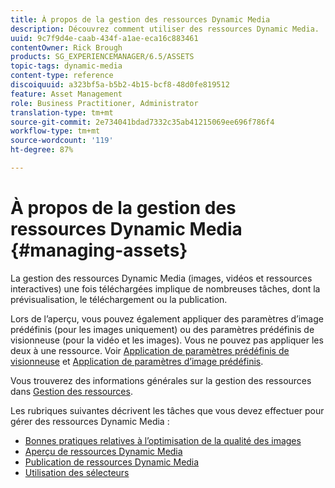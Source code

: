 ```yaml
---
title: À propos de la gestion des ressources Dynamic Media
description: Découvrez comment utiliser des ressources Dynamic Media.
uuid: 9c7f9d4e-caab-434f-a1ae-eca16c883461
contentOwner: Rick Brough
products: SG_EXPERIENCEMANAGER/6.5/ASSETS
topic-tags: dynamic-media
content-type: reference
discoiquuid: a323bf5a-b5b2-4b15-bcf8-48d0fe819512
feature: Asset Management
role: Business Practitioner, Administrator
translation-type: tm+mt
source-git-commit: 2e734041bdad7332c35ab41215069ee696f786f4
workflow-type: tm+mt
source-wordcount: '119'
ht-degree: 87%

---
```



# À propos de la gestion des ressources Dynamic Media {#managing-assets}

La gestion des ressources Dynamic Media (images, vidéos et ressources interactives) une fois téléchargées implique de nombreuses tâches, dont la prévisualisation, le téléchargement ou la publication.

Lors de l’aperçu, vous pouvez également appliquer des paramètres d’image prédéfinis (pour les images uniquement) ou des paramètres prédéfinis de visionneuse (pour la vidéo et les images). Vous ne pouvez pas appliquer les deux à une ressource. Voir [Application de paramètres prédéfinis de visionneuse](/help/assets/viewer-presets.md) et [Application de paramètres d’image prédéfinis](/help/assets/image-sets.md).

Vous trouverez des informations générales sur la gestion des ressources dans [Gestion des ressources](/help/assets/manage-assets.md).

Les rubriques suivantes décrivent les tâches que vous devez effectuer pour gérer des ressources Dynamic Media :

* [Bonnes pratiques relatives à l’optimisation de la qualité des images](/help/assets/best-practices-for-optimizing-the-quality-of-your-images.md)
* [Aperçu de ressources Dynamic Media](/help/assets/previewing-assets.md)
* [Publication de ressources Dynamic Media](/help/assets/publishing-dynamicmedia-assets.md)
* [Utilisation des sélecteurs](/help/assets/working-with-selectors.md)
